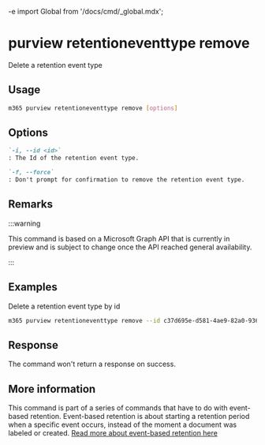 -e <!-- DISCLAIMER: All secrets, passwords, and sensitive values in this document are examples only and not real credentials. -->
import Global from '/docs/cmd/_global.mdx';

# purview retentioneventtype remove

Delete a retention event type

## Usage

```sh
m365 purview retentioneventtype remove [options]
```

## Options

```md definition-list
`-i, --id <id>`
: The Id of the retention event type.

`-f, --force`
: Don't prompt for confirmation to remove the retention event type.
```

<Global />

## Remarks

:::warning

This command is based on a Microsoft Graph API that is currently in preview and is subject to change once the API reached general availability.

:::

## Examples

Delete a retention event type by id

```sh
m365 purview retentioneventtype remove --id c37d695e-d581-4ae9-82a0-9364eba4291e
```

## Response

The command won't return a response on success.

## More information

This command is part of a series of commands that have to do with event-based retention. Event-based retention is about starting a retention period when a specific event occurs, instead of the moment a document was labeled or created. [Read more about event-based retention here](https://learn.microsoft.com/microsoft-365/compliance/event-driven-retention?view=o365-worldwide)
